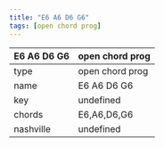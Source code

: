```yaml
---
title: "E6 A6 D6 G6"
tags: [open chord prog]
---
```


|E6 A6 D6 G6|open chord prog|
|---|---|
|type|open chord prog|
|name|E6 A6 D6 G6|
|key|undefined|
|chords|E6,A6,D6,G6|
|nashville|undefined|
